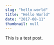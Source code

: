 ```yaml
---
slug: "hello-world"
title: "Hello World"
date: "2017-08-11"
thumbnail: null
---
```


This is a test post.